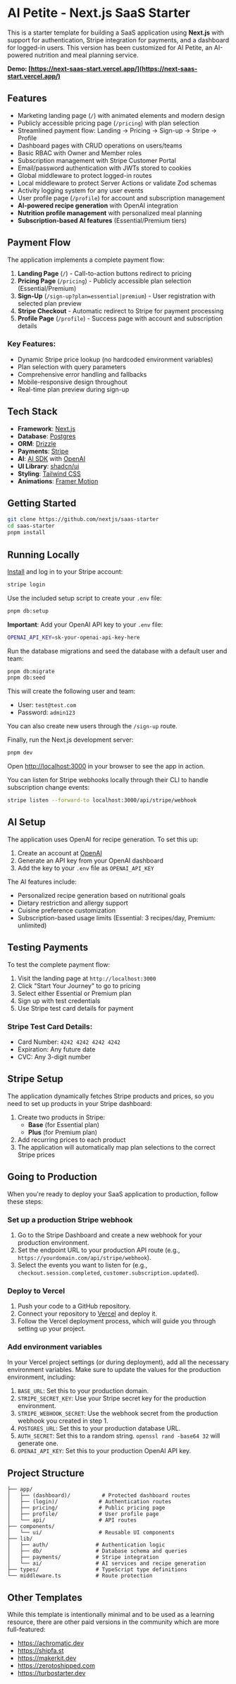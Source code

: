 # AI Petite - Next.js SaaS Starter

This is a starter template for building a SaaS application using **Next.js**
with support for authentication, Stripe integration for payments, and a
dashboard for logged-in users. This version has been customized for AI Petite,
an AI-powered nutrition and meal planning service.

**Demo:
[https://next-saas-start.vercel.app/](https://next-saas-start.vercel.app/)**

## Features

- Marketing landing page (`/`) with animated elements and modern design
- Publicly accessible pricing page (`/pricing`) with plan selection
- Streamlined payment flow: Landing → Pricing → Sign-up → Stripe → Profile
- Dashboard pages with CRUD operations on users/teams
- Basic RBAC with Owner and Member roles
- Subscription management with Stripe Customer Portal
- Email/password authentication with JWTs stored to cookies
- Global middleware to protect logged-in routes
- Local middleware to protect Server Actions or validate Zod schemas
- Activity logging system for any user events
- User profile page (`/profile`) for account and subscription management
- **AI-powered recipe generation** with OpenAI integration
- **Nutrition profile management** with personalized meal planning
- **Subscription-based AI features** (Essential/Premium tiers)

## Payment Flow

The application implements a complete payment flow:

1. **Landing Page** (`/`) - Call-to-action buttons redirect to pricing
2. **Pricing Page** (`/pricing`) - Publicly accessible plan selection
   (Essential/Premium)
3. **Sign-Up** (`/sign-up?plan=essential|premium`) - User registration with
   selected plan preview
4. **Stripe Checkout** - Automatic redirect to Stripe for payment processing
5. **Profile Page** (`/profile`) - Success page with account and subscription
   details

### Key Features:

- Dynamic Stripe price lookup (no hardcoded environment variables)
- Plan selection with query parameters
- Comprehensive error handling and fallbacks
- Mobile-responsive design throughout
- Real-time plan preview during sign-up

## Tech Stack

- **Framework**: [Next.js](https://nextjs.org/)
- **Database**: [Postgres](https://www.postgresql.org/)
- **ORM**: [Drizzle](https://orm.drizzle.team/)
- **Payments**: [Stripe](https://stripe.com/)
- **AI**: [AI SDK](https://sdk.vercel.ai/) with [OpenAI](https://openai.com/)
- **UI Library**: [shadcn/ui](https://ui.shadcn.com/)
- **Styling**: [Tailwind CSS](https://tailwindcss.com/)
- **Animations**: [Framer Motion](https://www.framer.com/motion/)

## Getting Started

```bash
git clone https://github.com/nextjs/saas-starter
cd saas-starter
pnpm install
```

## Running Locally

[Install](https://docs.stripe.com/stripe-cli) and log in to your Stripe account:

```bash
stripe login
```

Use the included setup script to create your `.env` file:

```bash
pnpm db:setup
```

**Important**: Add your OpenAI API key to your `.env` file:

```bash
OPENAI_API_KEY=sk-your-openai-api-key-here
```

Run the database migrations and seed the database with a default user and team:

```bash
pnpm db:migrate
pnpm db:seed
```

This will create the following user and team:

- User: `test@test.com`
- Password: `admin123`

You can also create new users through the `/sign-up` route.

Finally, run the Next.js development server:

```bash
pnpm dev
```

Open [http://localhost:3000](http://localhost:3000) in your browser to see the
app in action.

You can listen for Stripe webhooks locally through their CLI to handle
subscription change events:

```bash
stripe listen --forward-to localhost:3000/api/stripe/webhook
```

## AI Setup

The application uses OpenAI for recipe generation. To set this up:

1. Create an account at [OpenAI](https://platform.openai.com/)
2. Generate an API key from your OpenAI dashboard
3. Add the key to your `.env` file as `OPENAI_API_KEY`

The AI features include:

- Personalized recipe generation based on nutritional goals
- Dietary restriction and allergy support
- Cuisine preference customization
- Subscription-based usage limits (Essential: 3 recipes/day, Premium: unlimited)

## Testing Payments

To test the complete payment flow:

1. Visit the landing page at `http://localhost:3000`
2. Click "Start Your Journey" to go to pricing
3. Select either Essential or Premium plan
4. Sign up with test credentials
5. Use Stripe test card details for payment

### Stripe Test Card Details:

- Card Number: `4242 4242 4242 4242`
- Expiration: Any future date
- CVC: Any 3-digit number

## Stripe Setup

The application dynamically fetches Stripe products and prices, so you need to
set up products in your Stripe dashboard:

1. Create two products in Stripe:
   - **Base** (for Essential plan)
   - **Plus** (for Premium plan)
2. Add recurring prices to each product
3. The application will automatically map plan selections to the correct Stripe
   prices

## Going to Production

When you're ready to deploy your SaaS application to production, follow these
steps:

### Set up a production Stripe webhook

1. Go to the Stripe Dashboard and create a new webhook for your production
   environment.
2. Set the endpoint URL to your production API route (e.g.,
   `https://yourdomain.com/api/stripe/webhook`).
3. Select the events you want to listen for (e.g., `checkout.session.completed`,
   `customer.subscription.updated`).

### Deploy to Vercel

1. Push your code to a GitHub repository.
2. Connect your repository to [Vercel](https://vercel.com/) and deploy it.
3. Follow the Vercel deployment process, which will guide you through setting up
   your project.

### Add environment variables

In your Vercel project settings (or during deployment), add all the necessary
environment variables. Make sure to update the values for the production
environment, including:

1. `BASE_URL`: Set this to your production domain.
2. `STRIPE_SECRET_KEY`: Use your Stripe secret key for the production
   environment.
3. `STRIPE_WEBHOOK_SECRET`: Use the webhook secret from the production webhook
   you created in step 1.
4. `POSTGRES_URL`: Set this to your production database URL.
5. `AUTH_SECRET`: Set this to a random string. `openssl rand -base64 32` will
   generate one.
6. `OPENAI_API_KEY`: Set this to your production OpenAI API key.

## Project Structure

```
├── app/
│   ├── (dashboard)/          # Protected dashboard routes
│   ├── (login)/             # Authentication routes
│   ├── pricing/             # Public pricing page
│   ├── profile/             # User profile page
│   └── api/                 # API routes
├── components/
│   └── ui/                  # Reusable UI components
├── lib/
│   ├── auth/               # Authentication logic
│   ├── db/                 # Database schema and queries
│   ├── payments/           # Stripe integration
│   └── ai/                 # AI services and recipe generation
├── types/                  # TypeScript type definitions
└── middleware.ts           # Route protection
```

## Other Templates

While this template is intentionally minimal and to be used as a learning
resource, there are other paid versions in the community which are more
full-featured:

- https://achromatic.dev
- https://shipfa.st
- https://makerkit.dev
- https://zerotoshipped.com
- https://turbostarter.dev
